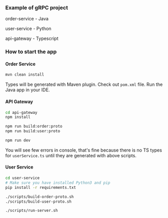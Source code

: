### Example of gRPC project

order-service - Java

user-service - Python

api-gateway - Typescript

### How to start the app

#### Order Service

```bash
mvn clean install
```

Types will be generated with Maven plugin. Check out `pom.xml` file. 
Run the Java app in your IDE.

#### API Gateway

```bash
cd api-gateway
npm install

npm run build:order:proto
npm run build:user:proto

npm run dev
```
You will see few errors in console, that's fine because there is no TS types for `userService.ts` until they are
generated with above scripts.

#### User Service

```bash
cd user-service
# Make sure you have installed Python3 and pip
pip install -r requirements.txt

./scripts/build-order-proto.sh
./scripts/build-user-proto.sh

./scripts/run-server.sh
```